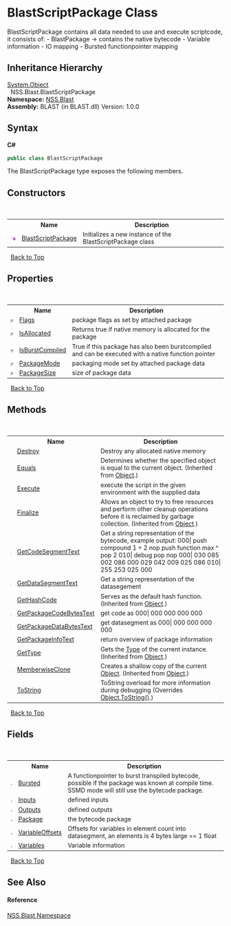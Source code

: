# BlastScriptPackage Class
 

BlastScriptPackage contains all data needed to use and execute scriptcode, it consists of: - BlastPackage -> contains the native bytecode - Variable information - IO mapping - Bursted functionpointer mapping


## Inheritance Hierarchy
<a href="https://docs.microsoft.com/dotnet/api/system.object" target="_blank" rel="noopener noreferrer">System.Object</a><br />&nbsp;&nbsp;NSS.Blast.BlastScriptPackage<br />
**Namespace:**&nbsp;<a href="N_NSS_Blast">NSS.Blast</a><br />**Assembly:**&nbsp;BLAST (in BLAST.dll) Version: 1.0.0

## Syntax

**C#**<br />
``` C#
public class BlastScriptPackage
```

The BlastScriptPackage type exposes the following members.


## Constructors
&nbsp;<table><tr><th></th><th>Name</th><th>Description</th></tr><tr><td>![Public method](media/pubmethod.gif "Public method")</td><td><a href="M_NSS_Blast_BlastScriptPackage__ctor">BlastScriptPackage</a></td><td>
Initializes a new instance of the BlastScriptPackage class</td></tr></table>&nbsp;
<a href="#blastscriptpackage-class">Back to Top</a>

## Properties
&nbsp;<table><tr><th></th><th>Name</th><th>Description</th></tr><tr><td>![Public property](media/pubproperty.gif "Public property")</td><td><a href="P_NSS_Blast_BlastScriptPackage_Flags">Flags</a></td><td>
package flags as set by attached package</td></tr><tr><td>![Public property](media/pubproperty.gif "Public property")</td><td><a href="P_NSS_Blast_BlastScriptPackage_IsAllocated">IsAllocated</a></td><td>
Returns true if native memory is allocated for the package</td></tr><tr><td>![Public property](media/pubproperty.gif "Public property")</td><td><a href="P_NSS_Blast_BlastScriptPackage_IsBurstCompiled">IsBurstCompiled</a></td><td>
True if this package has also been burstcompiled and can be executed with a native function pointer</td></tr><tr><td>![Public property](media/pubproperty.gif "Public property")</td><td><a href="P_NSS_Blast_BlastScriptPackage_PackageMode">PackageMode</a></td><td>
packaging mode set by attached package data</td></tr><tr><td>![Public property](media/pubproperty.gif "Public property")</td><td><a href="P_NSS_Blast_BlastScriptPackage_PackageSize">PackageSize</a></td><td>
size of package data</td></tr></table>&nbsp;
<a href="#blastscriptpackage-class">Back to Top</a>

## Methods
&nbsp;<table><tr><th></th><th>Name</th><th>Description</th></tr><tr><td>![Public method](media/pubmethod.gif "Public method")</td><td><a href="M_NSS_Blast_BlastScriptPackage_Destroy">Destroy</a></td><td>
Destroy any allocated native memory</td></tr><tr><td>![Public method](media/pubmethod.gif "Public method")</td><td><a href="https://docs.microsoft.com/dotnet/api/system.object.equals#system-object-equals(system-object)" target="_blank" rel="noopener noreferrer">Equals</a></td><td>
Determines whether the specified object is equal to the current object.
 (Inherited from <a href="https://docs.microsoft.com/dotnet/api/system.object" target="_blank" rel="noopener noreferrer">Object</a>.)</td></tr><tr><td>![Public method](media/pubmethod.gif "Public method")</td><td><a href="M_NSS_Blast_BlastScriptPackage_Execute">Execute</a></td><td>
execute the script in the given environment with the supplied data</td></tr><tr><td>![Protected method](media/protmethod.gif "Protected method")</td><td><a href="https://docs.microsoft.com/dotnet/api/system.object.finalize#system-object-finalize" target="_blank" rel="noopener noreferrer">Finalize</a></td><td>
Allows an object to try to free resources and perform other cleanup operations before it is reclaimed by garbage collection.
 (Inherited from <a href="https://docs.microsoft.com/dotnet/api/system.object" target="_blank" rel="noopener noreferrer">Object</a>.)</td></tr><tr><td>![Public method](media/pubmethod.gif "Public method")</td><td><a href="M_NSS_Blast_BlastScriptPackage_GetCodeSegmentText">GetCodeSegmentText</a></td><td>
Get a string representation of the bytecode, example output: 000| push compound 1 + 2 nop push function max ^ pop 2 010| debug pop nop 000| 030 085 002 086 000 029 042 009 025 086 010| 255 253 025 000</td></tr><tr><td>![Public method](media/pubmethod.gif "Public method")</td><td><a href="M_NSS_Blast_BlastScriptPackage_GetDataSegmentText">GetDataSegmentText</a></td><td>
Get a string representation of the datasegement</td></tr><tr><td>![Public method](media/pubmethod.gif "Public method")</td><td><a href="https://docs.microsoft.com/dotnet/api/system.object.gethashcode#system-object-gethashcode" target="_blank" rel="noopener noreferrer">GetHashCode</a></td><td>
Serves as the default hash function.
 (Inherited from <a href="https://docs.microsoft.com/dotnet/api/system.object" target="_blank" rel="noopener noreferrer">Object</a>.)</td></tr><tr><td>![Public method](media/pubmethod.gif "Public method")</td><td><a href="M_NSS_Blast_BlastScriptPackage_GetPackageCodeBytesText">GetPackageCodeBytesText</a></td><td>
get code as 000| 000 000 000 000</td></tr><tr><td>![Public method](media/pubmethod.gif "Public method")</td><td><a href="M_NSS_Blast_BlastScriptPackage_GetPackageDataBytesText">GetPackageDataBytesText</a></td><td>
get datasegment as 000| 000 000 000 000</td></tr><tr><td>![Public method](media/pubmethod.gif "Public method")</td><td><a href="M_NSS_Blast_BlastScriptPackage_GetPackageInfoText">GetPackageInfoText</a></td><td>
return overview of package information</td></tr><tr><td>![Public method](media/pubmethod.gif "Public method")</td><td><a href="https://docs.microsoft.com/dotnet/api/system.object.gettype#system-object-gettype" target="_blank" rel="noopener noreferrer">GetType</a></td><td>
Gets the <a href="https://docs.microsoft.com/dotnet/api/system.type" target="_blank" rel="noopener noreferrer">Type</a> of the current instance.
 (Inherited from <a href="https://docs.microsoft.com/dotnet/api/system.object" target="_blank" rel="noopener noreferrer">Object</a>.)</td></tr><tr><td>![Protected method](media/protmethod.gif "Protected method")</td><td><a href="https://docs.microsoft.com/dotnet/api/system.object.memberwiseclone#system-object-memberwiseclone" target="_blank" rel="noopener noreferrer">MemberwiseClone</a></td><td>
Creates a shallow copy of the current <a href="https://docs.microsoft.com/dotnet/api/system.object" target="_blank" rel="noopener noreferrer">Object</a>.
 (Inherited from <a href="https://docs.microsoft.com/dotnet/api/system.object" target="_blank" rel="noopener noreferrer">Object</a>.)</td></tr><tr><td>![Public method](media/pubmethod.gif "Public method")</td><td><a href="M_NSS_Blast_BlastScriptPackage_ToString">ToString</a></td><td>
ToString overload for more information during debugging
 (Overrides <a href="https://docs.microsoft.com/dotnet/api/system.object.tostring#system-object-tostring" target="_blank" rel="noopener noreferrer">Object.ToString()</a>.)</td></tr></table>&nbsp;
<a href="#blastscriptpackage-class">Back to Top</a>

## Fields
&nbsp;<table><tr><th></th><th>Name</th><th>Description</th></tr><tr><td>![Public field](media/pubfield.gif "Public field")</td><td><a href="F_NSS_Blast_BlastScriptPackage_Bursted">Bursted</a></td><td>
A functionpointer to burst transpiled bytecode, possible if the package was known at compile time. SSMD mode will still use the bytecode package.</td></tr><tr><td>![Public field](media/pubfield.gif "Public field")</td><td><a href="F_NSS_Blast_BlastScriptPackage_Inputs">Inputs</a></td><td>
defined inputs</td></tr><tr><td>![Public field](media/pubfield.gif "Public field")</td><td><a href="F_NSS_Blast_BlastScriptPackage_Outputs">Outputs</a></td><td>
defined outputs</td></tr><tr><td>![Public field](media/pubfield.gif "Public field")</td><td><a href="F_NSS_Blast_BlastScriptPackage_Package">Package</a></td><td>
the bytecode package</td></tr><tr><td>![Public field](media/pubfield.gif "Public field")</td><td><a href="F_NSS_Blast_BlastScriptPackage_VariableOffsets">VariableOffsets</a></td><td>
Offsets for variables in element count into datasegment, an elements is 4 bytes large == 1 float</td></tr><tr><td>![Public field](media/pubfield.gif "Public field")</td><td><a href="F_NSS_Blast_BlastScriptPackage_Variables">Variables</a></td><td>
Variable information</td></tr></table>&nbsp;
<a href="#blastscriptpackage-class">Back to Top</a>

## See Also


#### Reference
<a href="N_NSS_Blast">NSS.Blast Namespace</a><br />